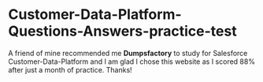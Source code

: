 # Customer-Data-Platform-Questions-Answers-practice-test
A friend of mine recommended me **Dumpsfactory** to study for Salesforce Customer-Data-Platform and I am glad I chose this website as I scored 88% after just a month of practice. Thanks!
